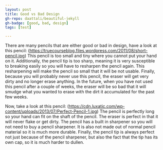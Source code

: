 ```yaml
---
layout: post
title: Good vs Bad Design
gh-repo: daattali/beautiful-jekyll
gh-badge: [good, bad, design]
tags: [test]

---
```


There are many pencils that are either good or bad in design, have a look at this pencil:
(https://truecourseblog.files.wordpress.com/2011/08/short-pencil.jpg)
This pencil is too small and tiny where you cannot put your hand on it. Additionally, the pencil tip is too sharp, meaning it is very susceptible to breaking easily so you will have to resharpen the pencil again. This resharpening will make the pencil so small that it will be not usable. Finally, because you will probably never use this pencil, the eraser will get very dirty and no longer erase anything. In the future, when you have not used this pencil after a couple of weeks, the eraser will be so bad that it will smudge what you wanted to erase with the dirt it accumulated for the past few weeks.

Now, take a look at this pencil:
(https://cdn.luxatic.com/wp-content/uploads/2013/07/Perfect-Pencil-1.jpg)
The pencil is perfectly long so your hand can fit on the shaft of the pencil. The eraser is perfect in that it will never flake or get dirty. The pencil has a built in sharpener so you will not need to buy a pencil sharpener. It is also not made out of normal pencil material so it is much more durable. Finally, the pencil tip is always perfect not just because of the pencil sharpener, but also the fact that the tip has its own cap, so it is much harder to dullen.

